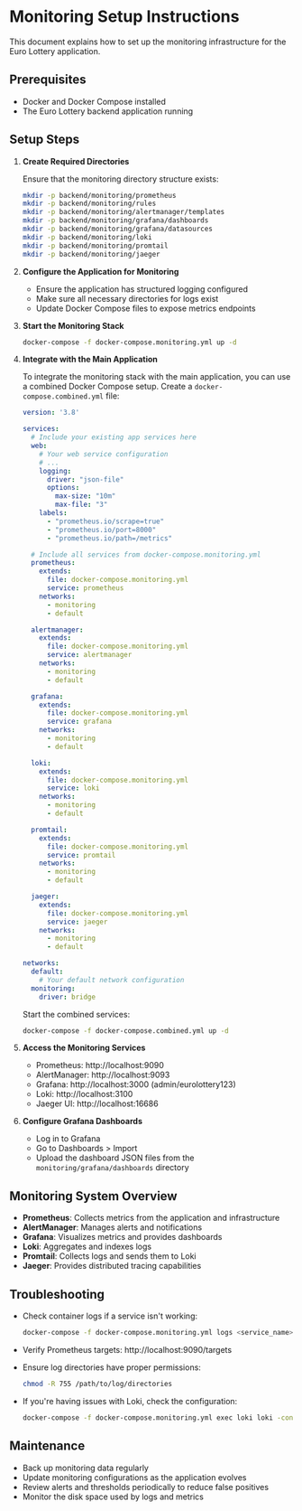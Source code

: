 # Monitoring Setup Instructions

This document explains how to set up the monitoring infrastructure for the Euro Lottery application.

## Prerequisites

- Docker and Docker Compose installed
- The Euro Lottery backend application running

## Setup Steps

1. **Create Required Directories**

   Ensure that the monitoring directory structure exists:

   ```bash
   mkdir -p backend/monitoring/prometheus
   mkdir -p backend/monitoring/rules
   mkdir -p backend/monitoring/alertmanager/templates
   mkdir -p backend/monitoring/grafana/dashboards
   mkdir -p backend/monitoring/grafana/datasources
   mkdir -p backend/monitoring/loki
   mkdir -p backend/monitoring/promtail
   mkdir -p backend/monitoring/jaeger
   ```

2. **Configure the Application for Monitoring**

   - Ensure the application has structured logging configured
   - Make sure all necessary directories for logs exist
   - Update Docker Compose files to expose metrics endpoints

3. **Start the Monitoring Stack**

   ```bash
   docker-compose -f docker-compose.monitoring.yml up -d
   ```

4. **Integrate with the Main Application**

   To integrate the monitoring stack with the main application, you can use a combined Docker Compose setup. Create a `docker-compose.combined.yml` file:

   ```yaml
   version: '3.8'

   services:
     # Include your existing app services here
     web:
       # Your web service configuration
       # ...
       logging:
         driver: "json-file"
         options:
           max-size: "10m"
           max-file: "3"
       labels:
         - "prometheus.io/scrape=true"
         - "prometheus.io/port=8000"
         - "prometheus.io/path=/metrics"

     # Include all services from docker-compose.monitoring.yml
     prometheus:
       extends:
         file: docker-compose.monitoring.yml
         service: prometheus
       networks:
         - monitoring
         - default

     alertmanager:
       extends:
         file: docker-compose.monitoring.yml
         service: alertmanager
       networks:
         - monitoring
         - default

     grafana:
       extends:
         file: docker-compose.monitoring.yml
         service: grafana
       networks:
         - monitoring
         - default

     loki:
       extends:
         file: docker-compose.monitoring.yml
         service: loki
       networks:
         - monitoring
         - default

     promtail:
       extends:
         file: docker-compose.monitoring.yml
         service: promtail
       networks:
         - monitoring
         - default

     jaeger:
       extends:
         file: docker-compose.monitoring.yml
         service: jaeger
       networks:
         - monitoring
         - default

   networks:
     default:
       # Your default network configuration
     monitoring:
       driver: bridge
   ```

   Start the combined services:

   ```bash
   docker-compose -f docker-compose.combined.yml up -d
   ```

5. **Access the Monitoring Services**

   - Prometheus: http://localhost:9090
   - AlertManager: http://localhost:9093
   - Grafana: http://localhost:3000 (admin/eurolottery123)
   - Loki: http://localhost:3100
   - Jaeger UI: http://localhost:16686

6. **Configure Grafana Dashboards**

   - Log in to Grafana
   - Go to Dashboards > Import
   - Upload the dashboard JSON files from the `monitoring/grafana/dashboards` directory

## Monitoring System Overview

- **Prometheus**: Collects metrics from the application and infrastructure
- **AlertManager**: Manages alerts and notifications
- **Grafana**: Visualizes metrics and provides dashboards
- **Loki**: Aggregates and indexes logs
- **Promtail**: Collects logs and sends them to Loki
- **Jaeger**: Provides distributed tracing capabilities

## Troubleshooting

- Check container logs if a service isn't working:
  ```bash
  docker-compose -f docker-compose.monitoring.yml logs <service_name>
  ```

- Verify Prometheus targets:
  http://localhost:9090/targets

- Ensure log directories have proper permissions:
  ```bash
  chmod -R 755 /path/to/log/directories
  ```

- If you're having issues with Loki, check the configuration:
  ```bash
  docker-compose -f docker-compose.monitoring.yml exec loki loki -config.file=/etc/loki/loki-config.yaml -log.level=debug
  ```

## Maintenance

- Back up monitoring data regularly
- Update monitoring configurations as the application evolves
- Review alerts and thresholds periodically to reduce false positives
- Monitor the disk space used by logs and metrics